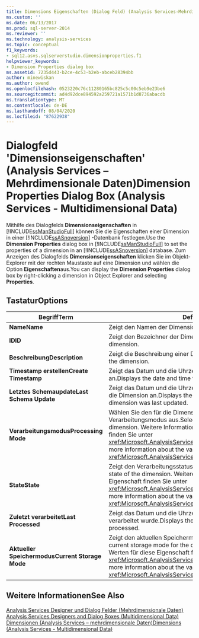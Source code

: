 ```yaml
---
title: Dimensions Eigenschaften (Dialog Feld) (Analysis Services-Mehrdimensionale Daten) | Microsoft-Dokumentation
ms.custom: ''
ms.date: 06/13/2017
ms.prod: sql-server-2014
ms.reviewer: ''
ms.technology: analysis-services
ms.topic: conceptual
f1_keywords:
- sql12.asvs.sqlserverstudio.dimensionproperties.f1
helpviewer_keywords:
- Dimension Properties dialog box
ms.assetid: 7235d443-b2ce-4c53-b2eb-abceb28394bb
author: minewiskan
ms.author: owend
ms.openlocfilehash: 0523220c76c11280165bc825c5c00c5eb9e23be6
ms.sourcegitcommit: ad4d92dce894592a259721a1571b1d8736abacdb
ms.translationtype: MT
ms.contentlocale: de-DE
ms.lasthandoff: 08/04/2020
ms.locfileid: "87622938"
---
```

# <a name="dimension-properties-dialog-box-analysis-services---multidimensional-data"></a><span data-ttu-id="9bb76-102">Dialogfeld 'Dimensionseigenschaften' (Analysis Services – Mehrdimensionale Daten)</span><span class="sxs-lookup"><span data-stu-id="9bb76-102">Dimension Properties Dialog Box (Analysis Services - Multidimensional Data)</span></span>
  <span data-ttu-id="9bb76-103">Mithilfe des Dialogfelds **Dimensionseigenschaften** in [!INCLUDE[ssManStudioFull](../includes/ssmanstudiofull-md.md)] können Sie die Eigenschaften einer Dimension in einer [!INCLUDE[ssASnoversion](../includes/ssasnoversion-md.md)] -Datenbank festlegen.</span><span class="sxs-lookup"><span data-stu-id="9bb76-103">Use the **Dimension Properties** dialog box in [!INCLUDE[ssManStudioFull](../includes/ssmanstudiofull-md.md)] to set the properties of a dimension in an [!INCLUDE[ssASnoversion](../includes/ssasnoversion-md.md)] database.</span></span> <span data-ttu-id="9bb76-104">Zum Anzeigen des Dialogfelds **Dimensionseigenschaften** klicken Sie im Objekt-Explorer mit der rechten Maustaste auf eine Dimension und wählen die Option **Eigenschaften**aus.</span><span class="sxs-lookup"><span data-stu-id="9bb76-104">You can display the **Dimension Properties** dialog box by right-clicking a dimension in Object Explorer and selecting **Properties**.</span></span>  
  
## <a name="options"></a><span data-ttu-id="9bb76-105">Tastatur</span><span class="sxs-lookup"><span data-stu-id="9bb76-105">Options</span></span>  
  
|<span data-ttu-id="9bb76-106">Begriff</span><span class="sxs-lookup"><span data-stu-id="9bb76-106">Term</span></span>|<span data-ttu-id="9bb76-107">Definition</span><span class="sxs-lookup"><span data-stu-id="9bb76-107">Definition</span></span>|  
|----------|----------------|  
|<span data-ttu-id="9bb76-108">**Name**</span><span class="sxs-lookup"><span data-stu-id="9bb76-108">**Name**</span></span>|<span data-ttu-id="9bb76-109">Zeigt den Namen der Dimension an.</span><span class="sxs-lookup"><span data-stu-id="9bb76-109">Displays the name of the dimension.</span></span>|  
|<span data-ttu-id="9bb76-110">**ID**</span><span class="sxs-lookup"><span data-stu-id="9bb76-110">**ID**</span></span>|<span data-ttu-id="9bb76-111">Zeigt den Bezeichner der Dimension an.</span><span class="sxs-lookup"><span data-stu-id="9bb76-111">Displays the identifier of the dimension.</span></span>|  
|<span data-ttu-id="9bb76-112">**Beschreibung**</span><span class="sxs-lookup"><span data-stu-id="9bb76-112">**Description**</span></span>|<span data-ttu-id="9bb76-113">Zeigt die Beschreibung einer Dimension an.</span><span class="sxs-lookup"><span data-stu-id="9bb76-113">Displays the description of the dimension.</span></span>|  
|<span data-ttu-id="9bb76-114">**Timestamp erstellen**</span><span class="sxs-lookup"><span data-stu-id="9bb76-114">**Create Timestamp**</span></span>|<span data-ttu-id="9bb76-115">Zeigt das Datum und die Uhrzeit der Erstellung der Dimension an.</span><span class="sxs-lookup"><span data-stu-id="9bb76-115">Displays the date and time the dimension was created.</span></span>|  
|<span data-ttu-id="9bb76-116">**Letztes Schemaupdate**</span><span class="sxs-lookup"><span data-stu-id="9bb76-116">**Last Schema Update**</span></span>|<span data-ttu-id="9bb76-117">Zeigt das Datum und die Uhrzeit des letzten Updates der Metadaten für die Dimension an.</span><span class="sxs-lookup"><span data-stu-id="9bb76-117">Displays the date and time the metadata for the dimension was last updated.</span></span>|  
|<span data-ttu-id="9bb76-118">**Verarbeitungsmodus**</span><span class="sxs-lookup"><span data-stu-id="9bb76-118">**Processing Mode**</span></span>|<span data-ttu-id="9bb76-119">Wählen Sie den für die Dimension zu verwendenden Verarbeitungsmodus aus.</span><span class="sxs-lookup"><span data-stu-id="9bb76-119">Select the processing mode to use for the dimension.</span></span> <span data-ttu-id="9bb76-120">Weitere Informationen zu den Werten für diese Eigenschaft finden Sie unter <xref:Microsoft.AnalysisServices.Dimension.ProcessingMode%2A>.</span><span class="sxs-lookup"><span data-stu-id="9bb76-120">For more information about the values for this property, see <xref:Microsoft.AnalysisServices.Dimension.ProcessingMode%2A>.</span></span>|  
|<span data-ttu-id="9bb76-121">**State**</span><span class="sxs-lookup"><span data-stu-id="9bb76-121">**State**</span></span>|<span data-ttu-id="9bb76-122">Zeigt den Verarbeitungsstatus der Dimension an.</span><span class="sxs-lookup"><span data-stu-id="9bb76-122">Displays the processing state of the dimension.</span></span> <span data-ttu-id="9bb76-123">Weitere Informationen zu den Werten für diese Eigenschaft finden Sie unter <xref:Microsoft.AnalysisServices.ProcessableMajorObject.State%2A>.</span><span class="sxs-lookup"><span data-stu-id="9bb76-123">For more information about the values for this property, see <xref:Microsoft.AnalysisServices.ProcessableMajorObject.State%2A>.</span></span>|  
|<span data-ttu-id="9bb76-124">**Zuletzt verarbeitet**</span><span class="sxs-lookup"><span data-stu-id="9bb76-124">**Last Processed**</span></span>|<span data-ttu-id="9bb76-125">Zeigt das Datum und die Uhrzeit an, zu der die Dimension zuletzt verarbeitet wurde.</span><span class="sxs-lookup"><span data-stu-id="9bb76-125">Displays the date and time the dimension was last processed.</span></span>|  
|<span data-ttu-id="9bb76-126">**Aktueller Speichermodus**</span><span class="sxs-lookup"><span data-stu-id="9bb76-126">**Current Storage Mode**</span></span>|<span data-ttu-id="9bb76-127">Zeigt den aktuellen Speichermodus der Dimension an.</span><span class="sxs-lookup"><span data-stu-id="9bb76-127">Displays the current storage mode for the dimension.</span></span> <span data-ttu-id="9bb76-128">Weitere Informationen zu den Werten für diese Eigenschaft finden Sie unter <xref:Microsoft.AnalysisServices.Dimension.CurrentStorageMode%2A>.</span><span class="sxs-lookup"><span data-stu-id="9bb76-128">For more information about the values for this property, see <xref:Microsoft.AnalysisServices.Dimension.CurrentStorageMode%2A>.</span></span>|  
  
## <a name="see-also"></a><span data-ttu-id="9bb76-129">Weitere Informationen</span><span class="sxs-lookup"><span data-stu-id="9bb76-129">See Also</span></span>  
 <span data-ttu-id="9bb76-130">[Analysis Services Designer und Dialog Felder &#40;Mehrdimensionale Daten&#41;](analysis-services-designers-and-dialog-boxes-multidimensional-data.md) </span><span class="sxs-lookup"><span data-stu-id="9bb76-130">[Analysis Services Designers and Dialog Boxes &#40;Multidimensional Data&#41;](analysis-services-designers-and-dialog-boxes-multidimensional-data.md) </span></span>  
 [<span data-ttu-id="9bb76-131">Dimensionen &#40;Analysis Services – mehrdimensionale Daten&#41;</span><span class="sxs-lookup"><span data-stu-id="9bb76-131">Dimensions &#40;Analysis Services - Multidimensional Data&#41;</span></span>](multidimensional-models-olap-logical-dimension-objects/dimensions-analysis-services-multidimensional-data.md)  
  
  
